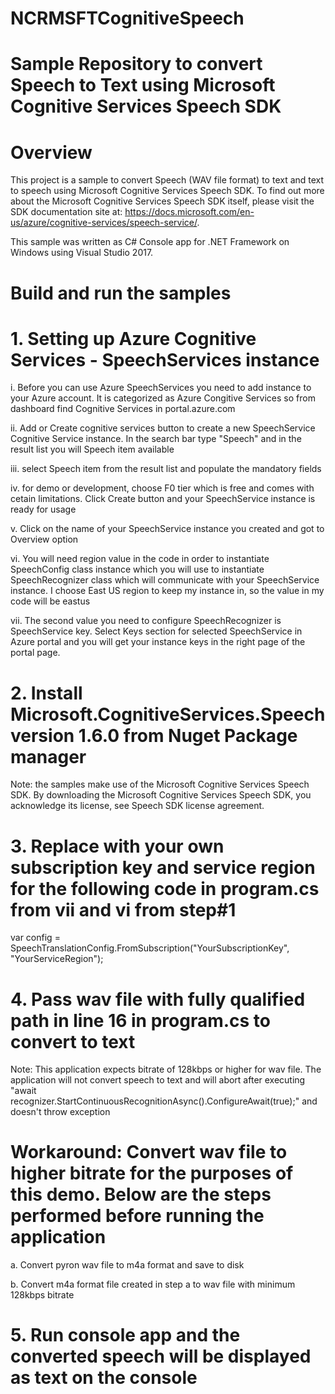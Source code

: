 # NCRMSFTCognitiveSpeech

# Sample Repository to convert Speech to Text using Microsoft Cognitive Services Speech SDK

# Overview

This project is a sample to convert Speech (WAV file format) to text and text to speech using Microsoft Cognitive Services Speech SDK. To find out more about the Microsoft Cognitive Services Speech SDK itself, please visit the SDK documentation site at: https://docs.microsoft.com/en-us/azure/cognitive-services/speech-service/.

This sample was written as C# Console app for .NET Framework on Windows using Visual Studio 2017.


# Build and run the samples

# 1. Setting up Azure Cognitive Services - SpeechServices instance
   
   i. Before you can use Azure SpeechServices you need to add instance to your Azure account. It is categorized as Azure Congitive Services so from dashboard find Cognitive Services in portal.azure.com
   
   ii. Add or Create cognitive services button to create a new SpeechService Cognitive Service instance. In the search bar type "Speech" and in the result list you will Speech item available


   iii. select Speech item from the result list and populate the mandatory fields


   iv. for demo or development, choose F0 tier which is free and comes with cetain limitations. Click Create button and your SpeechService instance is ready for usage


   v. Click on the name of your SpeechService instance you created and got to Overview option


   vi. You will need region value in the code in order to instantiate SpeechConfig class instance which you will use to instantiate SpeechRecognizer class which will communicate with your SpeechService instance. I choose East US region to keep my instance in, so the value in my code will be eastus


   vii. The second value you need to configure SpeechRecognizer is SpeechService key. Select Keys section for selected SpeechService in Azure portal and you will get your instance keys in the right page of the portal page.
  
  
# 2. Install Microsoft.CognitiveServices.Speech version 1.6.0 from Nuget Package manager 
   
Note: the samples make use of the Microsoft Cognitive Services Speech SDK. By downloading the Microsoft Cognitive Services Speech SDK, you acknowledge its license, see Speech SDK license agreement.


# 3. Replace with your own subscription key and service region for the following code in program.cs from vii and vi from step#1 

var config = SpeechTranslationConfig.FromSubscription("YourSubscriptionKey", "YourServiceRegion"); 


# 4. Pass wav file with fully qualified path in line 16 in program.cs to convert to text


Note: This application expects bitrate of 128kbps or higher for wav file. The application will not convert speech to text and
will abort after executing "await recognizer.StartContinuousRecognitionAsync().ConfigureAwait(true);" and doesn't throw exception



# Workaround: Convert wav file to higher bitrate for the purposes of this demo. Below are the steps performed before running the application

   a. Convert pyron wav file to m4a format and save to disk
   
   
   b. Convert m4a format file created in step a to wav file with minimum 128kbps bitrate


# 5. Run console app and the converted speech will be displayed as text on the console

